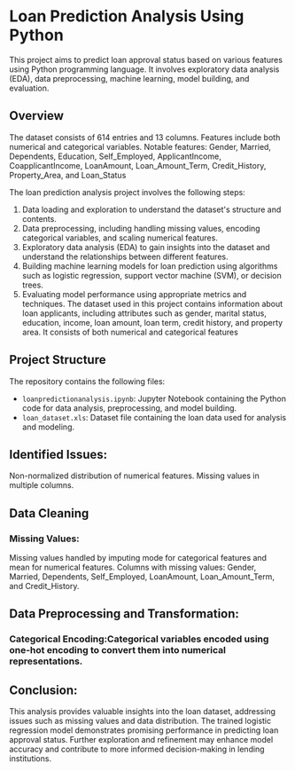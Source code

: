 # Loan Prediction Analysis Using Python
This project aims to predict loan approval status based on various features using Python programming language. It involves exploratory data analysis (EDA), data preprocessing, machine learning, model building, and evaluation.
## Overview
The dataset consists of 614 entries and 13 columns.
Features include both numerical and categorical variables.
Notable features: Gender, Married, Dependents, Education, Self_Employed, ApplicantIncome, CoapplicantIncome, LoanAmount, Loan_Amount_Term, Credit_History, Property_Area, and Loan_Status

The loan prediction analysis project involves the following steps:

1. Data loading and exploration to understand the dataset's structure and contents.
2. Data preprocessing, including handling missing values, encoding categorical variables, and scaling numerical features.
3. Exploratory data analysis (EDA) to gain insights into the dataset and understand the relationships between different features.
4. Building machine learning models for loan prediction using algorithms such as logistic regression, support vector machine (SVM), or decision trees.
5. Evaluating model performance using appropriate metrics and techniques.
The dataset used in this project contains information about loan applicants, including attributes such as gender, marital status, education, income, loan amount, loan term, credit history, and property area. It consists of both numerical and categorical features
## Project Structure

The repository contains the following files:

- `loanpredictionanalysis.ipynb`: Jupyter Notebook containing the Python code for data analysis, preprocessing, and model building.
- `loan_dataset.xls`: Dataset file containing the loan data used for analysis and modeling.

## Identified Issues:

Non-normalized distribution of numerical features.
Missing values in multiple columns.

## Data Cleaning
### Missing Values:
Missing values handled by imputing mode for categorical features and mean for numerical features.
Columns with missing values: Gender, Married, Dependents, Self_Employed, LoanAmount, Loan_Amount_Term, and Credit_History.

## Data Preprocessing and Transformation:
### Categorical Encoding:Categorical variables encoded using one-hot encoding to convert them into numerical representations.

## Conclusion:
This analysis provides valuable insights into the loan dataset, addressing issues such as missing values and data distribution. The trained logistic regression model demonstrates promising performance in predicting loan approval status. Further exploration and refinement may enhance model accuracy and contribute to more informed decision-making in lending institutions.
